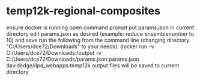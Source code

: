 # temp12k-regional-composites

ensure docker is running
open command prompt
put params.json in current directory
edit params.json as desired (example: reduce ensemblenumber to 10) and save
run the following from the command line (changing directory "C:/Users/dce72/Downloads" to your needs):
docker run -v C:/Users/dce72/Downloads:/output -v C:/Users/dce72/Downloads/params.json:params.json davidedge/lipd_webapps:temp12k
output files will be saved to current directory
